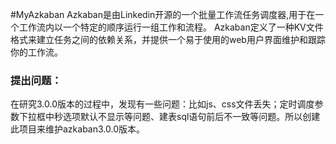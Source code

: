 #MyAzkaban
Azkaban是由Linkedin开源的一个批量工作流任务调度器,用于在一个工作流内以一个特定的顺序运行一组工作和流程。
Azkaban定义了一种KV文件格式来建立任务之间的依赖关系，并提供一个易于使用的web用户界面维护和跟踪你的工作流。

### 提出问题：

在研究3.0.0版本的过程中，发现有一些问题：比如js、css文件丢失；定时调度参数下拉框中秒选项默认不显示等问题、建表sql语句前后不一致等问题。所以创建此项目来维护azkaban3.0.0版本。